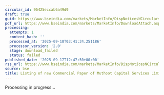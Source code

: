 ```yaml
---
circular_id: 95425eccab6a49d9
draft: true
guid: https://www.bseindia.com/markets/MarketInfo/DispNoticesNCirculars.aspx?Noticeid={D2B3D26C-68AB-4351-BAA9-572A067AC076}&noticeno=20250917-42&dt=09/17/2025&icount=42&totcount=57&flag=0
pdf_url: https://www.bseindia.com/markets/MarketInfo/DownloadAttach.aspx?id=20250917-42&attachedId=
processing:
  attempts: 1
  content_hash: ''
  processed_at: '2025-09-18T03:41:34.251186'
  processor_version: '2.0'
  stage: download_failed
  status: failed
published_date: '2025-09-17T12:47:50+00:00'
rss_url: https://www.bseindia.com/markets/MarketInfo/DispNoticesNCirculars.aspx?Noticeid={D2B3D26C-68AB-4351-BAA9-572A067AC076}&noticeno=20250917-42&dt=09/17/2025&icount=42&totcount=57&flag=0
source: bse
title: Listing of new Commercial Paper of Muthoot Capital Services Limited
---
```


Processing in progress...